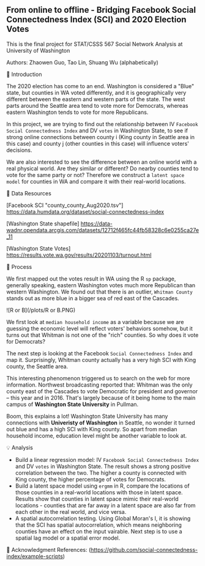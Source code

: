 ## From online to offline - Bridging Facebook Social Connectedness Index (SCI) and 2020 Election Votes 

This is the final project for STAT/CSSS 567 Social Network Analysis at University of Washington

Authors: Zhaowen Guo, Tao Lin, Shuang Wu (alphabetically)

📰 Introduction

The 2020 election has come to an end. Washington is considered a "Blue" state, but counties in WA voted differently, and it is geographically very different between the eastern and western parts of the state. The west parts around the Seattle area tend to vote more for Democrats, whereas eastern Washington tends to vote for more Republicans.

In this project, we are trying to find out the relationship between IV `Facebook Social Connectedness Index` and DV `votes` in Washington State, to see if strong online connections between county i (King county in Seattle area in this case) and county j (other counties in this case) will influence voters' decisions. 

We are also interested to see the difference between an online world with a real physical world. Are they similar or different? Do nearby counties tend to vote for the same party or not? Therefore we construct a `latent space model` for counties in WA and compare it with their real-world locations.


🔎 Data Resources

[Facebook SCI "county_county_Aug2020.tsv"] <https://data.humdata.org/dataset/social-connectedness-index>

[Washington State shapefile] <https://data-wadnr.opendata.arcgis.com/datasets/12712f465fc44fb58328c6e0255ca27e_11>

[Washington State Votes] <https://results.vote.wa.gov/results/20201103/turnout.html>

🔨 Process

We first mapped out the votes result in WA using the R `sp` package, generally speaking, eastern Washington votes much more Republican than western Washington. We found out that there is an outlier, `Whitman County` stands out as more blue in a bigger sea of red east of the Cascades. 

![R or B](/plots/R or B.PNG)

We first look at `median household income` as a variable because we are guessing the economic level will reflect voters' behaviors somehow, but it turns out that Whitman is not one of the "rich" counties. So why does it vote for Democrats?

The next step is looking at the Facebook `Social Connectedness Index` and map it. Surprisingly, Whitman county actually has a very high SCI with King county, the Seattle area.

This interesting phenomenon triggered us to search on the web for more information. Northwest broadcasting reported that: Whitman was the only county east of the Cascades to vote Democratic for president and governor – this year and in 2016. That's largely because of it being home to the main campus of **Washington State University** in Pullman.

Boom, this explains a lot! Washington State University has many connections with **Univeristy of Washington** in Seattle, no wonder it turned out blue and has a high SCI with King county. So apart from median household income, education level might be another variable to look at. 


💡 Analysis
- Build a linear regression model: IV `Facebook Social Connectedness Index` and DV `votes` in Washington State. The result shows a strong positive correlation between the two. The higher a county is connected with King county, the higher percentage of votes for Democrats. 
- Build a latent space model using `ergmm` in R, compare the locations of those counties in a real-world locations with those in latent space. Results show that counties in latent space mimic their real-world locations - counties that are far away in a latent space are also far from each other in the real world, and vice versa. 
- A spatial autocorrelation testing. Using Global Moran's I, it is showing that the SCI has spatial autocorrelation, which means neighboring counties have an effect on the input vairable. Next step is to use a spatial lag model or a spatial error model.

🎏 Acknowledgment
References: (https://github.com/social-connectedness-index/example-scripts)




